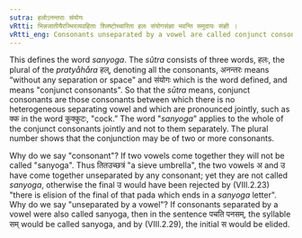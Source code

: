 ```yaml
---
sutra: हलोऽनन्तराः संयोगः
vRtti: भिन्नजातीयैरज्भिरव्यवहिताः श्लिष्टोच्चारिता हलः संयोगसंज्ञा भवन्ति समुदायः संज्ञी ।
vRtti_eng: Consonants unseparated by a vowel are called conjunct consonants.
---
```

This defines the word _sanyoga_. The _sûtra_ consists of three words, हलः, the plural of the _pratyåhåra_ हल्, denoting all the consonants, अनन्तरः means “without any separation or space" and संयोगः which is the word defined, and means "conjunct consonants". So that the _sūtra_ means, conjunct consonants are those consonants between which there is no heterogeneous separating vowel and which are pronounced jointly, such as क्क in the word कुक्कुटः, "cock.” The word "_sanyoga_" applies to the whole of the conjunct consonants jointly and not to them separately. The plural number shows that the conjunction may be of two or more consonants.

Why do we say "consonant"? If two vowels come together they will not be called "sanyoga". Thus तितउच्छत्रं "a sieve umbrella", the two vowels अ and उ have come together unseparated by any consonant; yet they are not called _sanyoga_, otherwise the final उ would have been rejected by (VIII.2.23) "there is elision of the final of that pada which ends in a _sanyoga_ letter". Why do we say "unseparated by a vowel"? If consonants separated by a vowel were also called sanyoga, then in the sentence पचति पनसम्, the syllable सम् would be called sanyoga, and by (VIII.2.29), the initial स would be elided.
